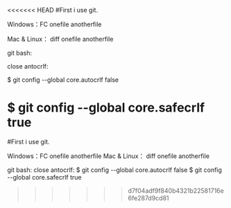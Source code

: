 <<<<<<< HEAD
﻿#First i use git.


Windows：FC onefile anotherfile

Mac & Linux： diff onefile anotherfile

git bash:

close antocrlf:

$ git config --global core.autocrlf false

$ git config --global core.safecrlf true
=======
#First i use git.


Windows：FC onefile anotherfile
Mac & Linux： diff onefile anotherfile

git bash:
close antocrlf:
$ git config --global core.autocrlf false
$ git config --global core.safecrlf true
>>>>>>> d7f04adf9f840b4321b22581716e6fe287d9cd81
